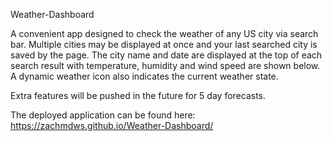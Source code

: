 Weather-Dashboard

A convenient app designed to check the weather of any US city via search bar. Multiple cities may be displayed at once and your last searched city is saved by the page. The city name and date are displayed at the top of each search result with temperature, humidity and wind speed are shown below. A dynamic weather icon also indicates the current weather state.

Extra features will be pushed in the future for 5 day forecasts.

The deployed application can be found here:  https://zachmdws.github.io/Weather-Dashboard/

